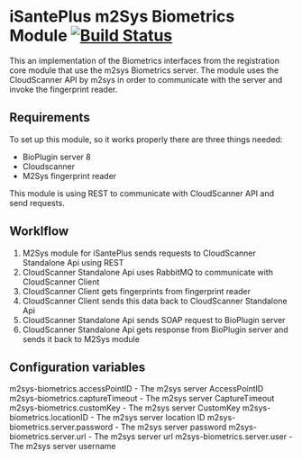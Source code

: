 
# iSantePlus m2Sys Biometrics Module [![Build Status](https://travis-ci.org/IsantePlus/openmrs-module-m2sys-biometrics.svg?branch=master)](https://travis-ci.org/IsantePlus/openmrs-module-m2sys-biometrics)

This an implementation of the Biometrics interfaces from the registration core module that use the m2sys Biometrics server. The module uses the CloudScanner API by m2sys in order to communicate with the server and invoke the fingerprint reader.

## Requirements

To set up this module, so it works properly there are three things needed:
- BioPlugin server 8
- Cloudscanner 
- M2Sys fingerprint reader

This module is using REST to communicate with CloudScanner API and send requests.

## Worklflow

1. M2Sys module for iSantePlus sends requests to CloudScanner Standalone Api using REST
2. CloudScanner Standalone Api uses RabbitMQ to communicate with CloudScanner Client
3. CloudScanner Client gets fingerprints from fingerprint reader
4. CloudScanner Client sends this data back to CloudScanner Standalone Api
5. CloudScanner Standalone Api sends SOAP request to BioPlugin server
6. CloudScanner Standalone Api gets response from BioPlugin server and sends it back to M2Sys module

## Configuration variables

m2sys-biometrics.accessPointID - The m2sys server AccessPointID
m2sys-biometrics.captureTimeout - The m2sys server CaptureTimeout
m2sys-biometrics.customKey - The m2sys server CustomKey
m2sys-biometrics.locationID - The m2sys server location ID
m2sys-biometrics.server.password - The m2sys server password
m2sys-biometrics.server.url - The m2sys server url
m2sys-biometrics.server.user - The m2sys server username
